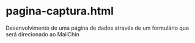 # pagina-captura.html
Desenvolvimento de uma página de dados através de um formulário que será direcionado ao MailChin 
